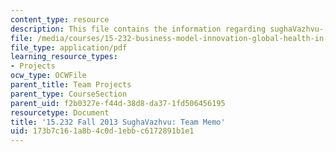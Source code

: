 ```yaml
---
content_type: resource
description: This file contains the information regarding sughaVazhvu- team memo.
file: /media/courses/15-232-business-model-innovation-global-health-in-frontier-markets-fall-2013/173b7c161a8b4c0d1ebbc6172891b1e1_MIT15_232F13_t5_memo.pdf
file_type: application/pdf
learning_resource_types:
- Projects
ocw_type: OCWFile
parent_title: Team Projects
parent_type: CourseSection
parent_uid: f2b0327e-f44d-38d8-da37-1fd506456195
resourcetype: Document
title: '15.232 Fall 2013 SughaVazhvu: Team Memo'
uid: 173b7c16-1a8b-4c0d-1ebb-c6172891b1e1
---
```

